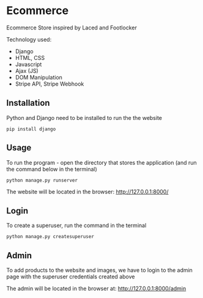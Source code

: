 # Ecommerce
Ecommerce Store inspired by Laced and Footlocker

Technology used: 
- Django
- HTML, CSS
- Javascript
- Ajax (JS)
- DOM Manipulation
- Stripe API, Stripe Webhook

## Installation
Python and Django need to be installed to run the the website

`pip install django`

## Usage
To run the program - open the directory that stores the application (and run the command below in the terminal)

`python manage.py runserver`

The website will be located in the browser: http://127.0.0.1:8000/

## Login
To create a superuser, run the command in the terminal

`python manage.py createsuperuser`

## Admin
To add products to the website and images, we have to login to the admin page with the superuser credentials created above

The admin will be located in the browser at: http://127.0.0.1:8000/admin

